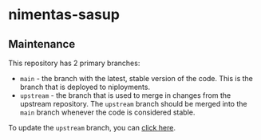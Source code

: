 # nimentas-sasup

## Maintenance

This repository has 2 primary branches:

- `main` - the branch with the latest, stable version of the code. This is the branch that is deployed to niployments.
- `upstream` - the branch that is used to merge in changes from the upstream repository. The `upstream` branch should be merged into the `main` branch whenever the code is considered stable.

To update the `upstream` branch, you can [click here](https://github.com/NIAEFEUP/nimentas-sasup/compare/upstream...ttoino:ementas:main).
